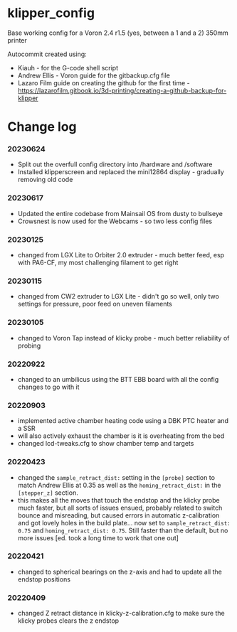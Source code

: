 # klipper_config

Base working config for a Voron 2.4 r1.5 (yes, between a 1 and a 2) 350mm printer

Autocommit created using:
- Kiauh - for the G-code shell script
- Andrew Ellis - Voron guide for the gitbackup.cfg file
- Lazaro Film guide on creating the github for the first time - https://lazarofilm.gitbook.io/3d-printing/creating-a-github-backup-for-klipper

# Change log
### 20230624
- Split out the overfull config directory into /hardware and /software
- Installed klipperscreen and replaced the mini12864 display - gradually removing old code

### 20230617
- Updated the entire codebase from Mainsail OS from dusty to bullseye
- Crowsnest is now used for the Webcams - so two less config files

### 20230125
- changed from LGX Lite to Orbiter 2.0 extruder - much better feed, esp with PA6-CF, my most challenging filament to get right

### 20230115
- changed from CW2 extruder to LGX Lite - didn't go so well, only two settings for pressure, poor feed on uneven filaments

### 20230105
- changed to Voron Tap instead of klicky probe - much better reliability of probing

### 20220922
- changed to an umbilicus using the BTT EBB board with all the config changes to go with it

### 20220903
- implemented active chamber heating code using a DBK PTC heater and a SSR
- will also actively exhaust the chamber is it is overheating from the bed
- changed lcd-tweaks.cfg to show chamber temp and targets

### 20220423
- changed the `sample_retract_dist:` setting in the `[probe]` section to match Andrew Ellis at 0.35 as well as the `homing_retract_dist:` in the `[stepper_z]` section.
- this makes all the moves that touch the endstop and the klicky probe much faster, but all sorts of issues ensued, probably related to switch bounce and misreading, but caused errors in automatic z-calibration and got lovely holes in the build plate... now set to `sample_retract_dist: 0.75` and `homing_retract_dist: 0.75`. Still faster than the default, but no more issues [ed. took a long time to work that one out]

### 20220421
- changed to spherical bearings on the z-axis and had to update all the endstop positions

### 20220409
- changed Z retract distance in klicky-z-calibration.cfg to make sure the klicky probes clears the z endstop
